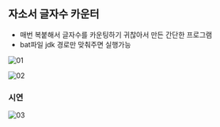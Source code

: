 ## 자소서 글자수 카운터

* 매번 복붙해서 글자수를 카운팅하기 귀찮아서 만든 간단한 프로그램
* bat파일 jdk 경로만 맞춰주면 실행가능

![01]()

![02]()

### 시연

![03]()



